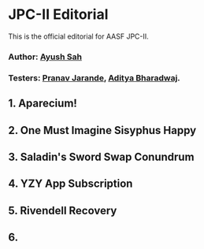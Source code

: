 # JPC-II Editorial
This is the official editorial for AASF JPC-II.

### Author: [Ayush Sah](https://www.linkedin.com/in/ay-ew-sh/)

### Testers: [Pranav Jarande](https://www.linkedin.com/in/pranav-jarande-997a22257/), [Aditya Bharadwaj](https://www.linkedin.com/in/aditya-bharadwaj-134847157/).

## 1. Aparecium!

## 2. One Must Imagine Sisyphus Happy

## 3. Saladin's Sword Swap Conundrum

## 4. YZY App Subscription

## 5. Rivendell Recovery

## 6. 
